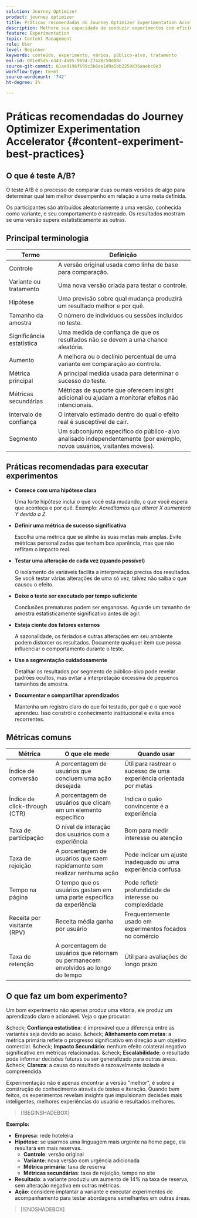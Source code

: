 ```yaml
---
solution: Journey Optimizer
product: journey optimizer
title: Práticas recomendadas do Journey Optimizer Experimentation Accelerator
description: Melhore sua capacidade de conduzir experimentos com eficiência e gerar insights
feature: Experimentation
topic: Content Management
role: User
level: Beginner
keywords: conteúdo, experimento, vários, público-alvo, tratamento
exl-id: 001e05db-e343-4a95-9694-274a8c50d08c
source-git-commit: 61ae9196f699c3b6aa1d9a5bb2259d36aaebc0e3
workflow-type: tm+mt
source-wordcount: '742'
ht-degree: 2%

---
```


# Práticas recomendadas do Journey Optimizer Experimentation Accelerator {#content-experiment-best-practices}

## O que é teste A/B?

O teste A/B é o processo de comparar duas ou mais versões de algo para determinar qual tem melhor desempenho em relação a uma meta definida.

Os participantes são atribuídos aleatoriamente a uma versão, conhecida como variante, e seu comportamento é rastreado. Os resultados mostram se uma versão supera estatisticamente as outras.

## Principal terminologia

| Termo | Definição |
|-|-|
| Controle | A versão original usada como linha de base para comparação. |
| Variante ou tratamento | Uma nova versão criada para testar o controle. |
| Hipótese | Uma previsão sobre qual mudança produzirá um resultado melhor e por quê. |
| Tamanho da amostra | O número de indivíduos ou sessões incluídos no teste. |
| Significância estatística | Uma medida de confiança de que os resultados não se devem a uma chance aleatória. |
| Aumento | A melhora ou o declínio percentual de uma variante em comparação ao controle. |
| Métrica principal | A principal medida usada para determinar o sucesso do teste. |
| Métricas secundárias | Métricas de suporte que oferecem insight adicional ou ajudam a monitorar efeitos não intencionais. |
| Intervalo de confiança | O intervalo estimado dentro do qual o efeito real é susceptível de cair. |
| Segmento | Um subconjunto específico do público-alvo analisado independentemente (por exemplo, novos usuários, visitantes móveis). |

## Práticas recomendadas para executar experimentos

* **Comece com uma hipótese clara**

  Uma forte hipótese inclui o que você está mudando, o que você espera que aconteça e por quê.
Exemplo: _Acreditamos que alterar X aumentará Y devido a Z._

* **Definir uma métrica de sucesso significativa**

  Escolha uma métrica que se alinhe às suas metas mais amplas. Evite métricas personalizadas que tenham boa aparência, mas que não reflitam o impacto real.

* **Testar uma alteração de cada vez (quando possível)**

  O isolamento de variáveis facilita a interpretação precisa dos resultados. Se você testar várias alterações de uma só vez, talvez não saiba o que causou o efeito.

* **Deixe o teste ser executado por tempo suficiente**

  Conclusões prematuras podem ser enganosas. Aguarde um tamanho de amostra estatisticamente significativo antes de agir.

* **Esteja ciente dos fatores externos**

  A sazonalidade, os feriados e outras alterações em seu ambiente podem distorcer os resultados. Documente qualquer item que possa influenciar o comportamento durante o teste.

* **Use a segmentação cuidadosamente**

  Detalhar os resultados por segmento de público-alvo pode revelar padrões ocultos, mas evitar a interpretação excessiva de pequenos tamanhos de amostra.

* **Documentar e compartilhar aprendizados**

  Mantenha um registro claro do que foi testado, por quê e o que você aprendeu. Isso constrói o conhecimento institucional e evita erros recorrentes.

## Métricas comuns

| Métrica | O que ele mede | Quando usar |
|-|-|-|
| Índice de conversão | A porcentagem de usuários que concluem uma ação desejada | Útil para rastrear o sucesso de uma experiência orientada por metas |
| Índice de click-through (CTR) | A porcentagem de usuários que clicam em um elemento específico | Indica o quão convincente é a experiência |
| Taxa de participação | O nível de interação dos usuários com a experiência | Bom para medir interesse ou atenção |
| Taxa de rejeição | A porcentagem de usuários que saem rapidamente sem realizar nenhuma ação | Pode indicar um ajuste inadequado ou uma experiência confusa |
| Tempo na página | O tempo que os usuários gastam em uma parte específica da experiência | Pode refletir profundidade de interesse ou complexidade |
| Receita por visitante (RPV) | Receita média ganha por usuário | Frequentemente usado em experimentos focados no comércio |
| Taxa de retenção | A porcentagem de usuários que retornam ou permanecem envolvidos ao longo do tempo | Útil para avaliações de longo prazo |

## O que faz um bom experimento?

Um bom experimento não apenas produz uma vitória, ele produz um aprendizado claro e acionável.
Veja o que procurar:

&amp;check; **Confiança estatística**: é improvável que a diferença entre as variantes seja devido ao acaso.
&amp;check; **Alinhamento com metas**: a métrica primária reflete o progresso significativo em direção a um objetivo comercial.
&amp;check; **Impacto Secundário**: nenhum efeito colateral negativo significativo em métricas relacionadas.
&amp;check; **Escalabilidade**: o resultado pode informar decisões futuras ou ser generalizado para outras áreas.
&amp;check; **Clareza**: a causa do resultado é razoavelmente isolada e compreendida.

Experimentação não é apenas encontrar a versão &quot;melhor&quot;, é sobre a construção de conhecimento através de testes e iteração. Quando bem feitos, os experimentos revelam insights que impulsionam decisões mais inteligentes, melhores experiências do usuário e resultados melhores.

>[!BEGINSHADEBOX]

**Exemplo:**

* **Empresa**: rede hoteleira
* **Hipótese**: se usarmos uma linguagem mais urgente na home page, ela resultará em mais reservas.
   * **Controle**: versão original
   * **Variante**: nova versão com urgência adicionada
   * **Métrica primária**: taxa de reserva
   * **Métricas secundárias**: taxa de rejeição, tempo no site
* **Resultado**: a variante produziu um aumento de 14% na taxa de reserva, sem alteração negativa em outras métricas.
* **Ação**: considere implantar a variante e executar experimentos de acompanhamento para testar abordagens semelhantes em outras áreas.

>[!ENDSHADEBOX]
